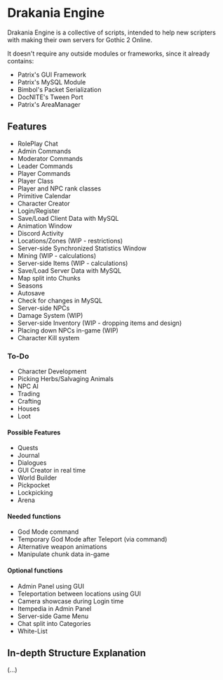 # Drakania Engine
Drakania Engine is a collective of scripts, intended to help new scripters with making their own servers for Gothic 2 Online.

It doesn't require any outside modules or frameworks, since it already contains:
- Patrix's GUI Framework
- Patrix's MySQL Module
- Bimbol's Packet Serialization
- DocNITE's Tween Port
- Patrix's AreaManager

## Features
- RolePlay Chat
- Admin Commands
- Moderator Commands
- Leader Commands
- Player Commands
- Player Class
- Player and NPC rank classes
- Primitive Calendar
- Character Creator
- Login/Register
- Save/Load Client Data with MySQL
- Animation Window
- Discord Activity
- Locations/Zones (WIP - restrictions)
- Server-side Synchronized Statistics Window
- Mining (WIP - calculations)
- Server-side Items (WIP - calculations)
- Save/Load Server Data with MySQL
- Map split into Chunks
- Seasons
- Autosave
- Check for changes in MySQL
- Server-side NPCs
- Damage System (WIP)
- Server-side Inventory (WIP - dropping items and design)
- Placing down NPCs in-game (WIP)
- Character Kill system

### To-Do
- Character Development
- Picking Herbs/Salvaging Animals
- NPC AI
- Trading
- Crafting
- Houses
- Loot

#### Possible Features
- Quests
- Journal
- Dialogues
- GUI Creator in real time
- World Builder
- Pickpocket
- Lockpicking
- Arena

#### Needed functions
- God Mode command
- Temporary God Mode after Teleport (via command)
- Alternative weapon animations
- Manipulate chunk data in-game

#### Optional functions
- Admin Panel using GUI
- Teleportation between locations using GUI
- Camera showcase during Login time
- Itempedia in Admin Panel
- Server-side Game Menu
- Chat split into Categories
- White-List

## In-depth Structure Explanation
(...)